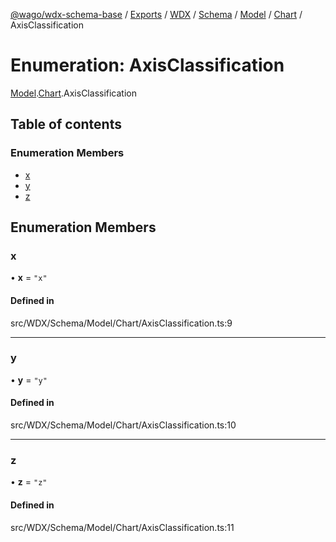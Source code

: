 [@wago/wdx-schema-base](../README.md) / [Exports](../modules.md) / [WDX](../modules/WDX.md) / [Schema](../modules/WDX.Schema.md) / [Model](../modules/WDX.Schema.Model.md) / [Chart](../modules/WDX.Schema.Model.Chart.md) / AxisClassification

# Enumeration: AxisClassification

[Model](../modules/WDX.Schema.Model.md).[Chart](../modules/WDX.Schema.Model.Chart.md).AxisClassification

## Table of contents

### Enumeration Members

- [x](WDX.Schema.Model.Chart.AxisClassification.md#x)
- [y](WDX.Schema.Model.Chart.AxisClassification.md#y)
- [z](WDX.Schema.Model.Chart.AxisClassification.md#z)

## Enumeration Members

### x

• **x** = ``"x"``

#### Defined in

src/WDX/Schema/Model/Chart/AxisClassification.ts:9

___

### y

• **y** = ``"y"``

#### Defined in

src/WDX/Schema/Model/Chart/AxisClassification.ts:10

___

### z

• **z** = ``"z"``

#### Defined in

src/WDX/Schema/Model/Chart/AxisClassification.ts:11
